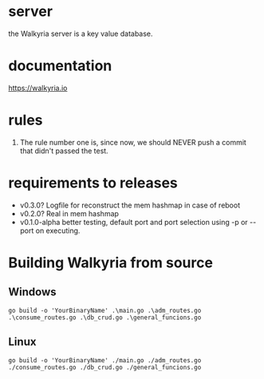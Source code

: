 # server
the Walkyria server is a key value database.

# documentation
https://walkyria.io

# rules
1. The rule number one is, since now, we should NEVER push a commit that didn't passed the test.

# requirements to releases
- v0.3.0? Logfile for reconstruct the mem hashmap in case of reboot
- v0.2.0? Real in mem hashmap
- v0.1.0-alpha better testing, default port and port selection using -p or --port on executing.

# Building Walkyria from source
## Windows
```
go build -o 'YourBinaryName' .\main.go .\adm_routes.go .\consume_routes.go .\db_crud.go .\general_funcions.go
```
## Linux
```
go build -o 'YourBinaryName' ./main.go ./adm_routes.go ./consume_routes.go ./db_crud.go ./general_funcions.go
```
